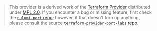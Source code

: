 > This provider is a derived work of the [Terraform Provider](https://github.com/port-labs/terraform-provider-port-labs)
> distributed under [MPL 2.0](https://www.mozilla.org/en-US/MPL/2.0/). If you encounter a bug or missing feature,
> first check the [`pulumi-port` repo](https://github.com/port-labs/pulumi-port/issues); however, if that doesn't turn up anything,
> please consult the source [`terraform-provider-port-labs` repo](https://github.com/port-labs/terraform-provider-port-labs/issues).
